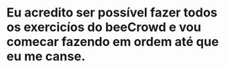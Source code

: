 # Eu acredito ser possível fazer todos os exercicíos do beeCrowd e vou comecar fazendo em ordem até que eu me canse.
